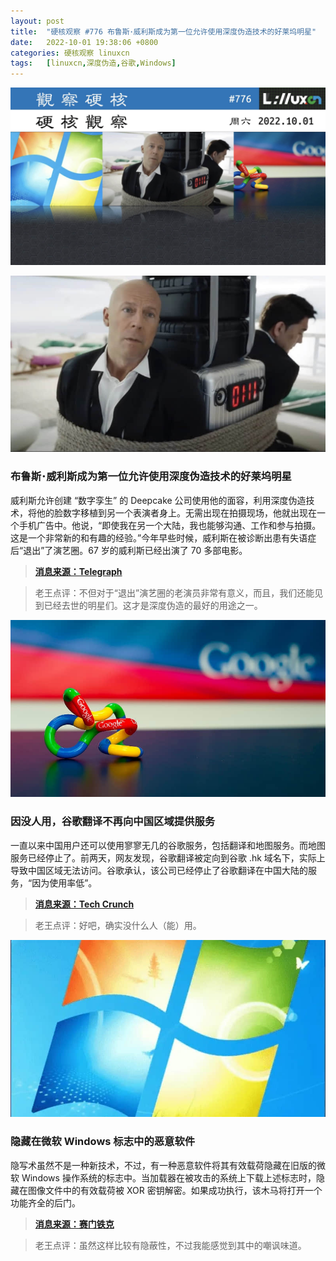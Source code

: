 ```yaml
---
layout: post
title:	"硬核观察 #776 布鲁斯･威利斯成为第一位允许使用深度伪造技术的好莱坞明星"
date:	2022-10-01 19:38:06 +0800 
categories:	硬核观察 linuxcn 
tags:	[linuxcn,深度伪造,谷歌,Windows]
---
```



![](/Asserts/Images/album/202210/01/193704yjl5zcnj511lh0pn.jpg)


![](/Asserts/Images/album/202210/01/193713f3m8ii8t2665qp26.jpg)


### 布鲁斯･威利斯成为第一位允许使用深度伪造技术的好莱坞明星


威利斯允许创建 “数字孪生” 的 Deepcake 公司使用他的面容，利用深度伪造技术，将他的脸数字移植到另一个表演者身上。无需出现在拍摄现场，他就出现在一个手机广告中。他说，“即使我在另一个大陆，我也能够沟通、工作和参与拍摄。这是一个非常新的和有趣的经验。”今年早些时候，威利斯在被诊断出患有失语症后“退出”了演艺圈。67 岁的威利斯已经出演了 70 多部电影。



> 
> **[消息来源：Telegraph](https://www.telegraph.co.uk/world-news/2022/09/28/deepfake-tech-allows-bruce-willis-return-screen-without-ever/)**
> 
> 
> 



> 
> 老王点评：不但对于“退出”演艺圈的老演员非常有意义，而且，我们还能见到已经去世的明星们。这才是深度伪造的最好的用途之一。
> 
> 
> 


![](/Asserts/Images/album/202210/01/193730unhyff77u79zss0a.jpg)


### 因没人用，谷歌翻译不再向中国区域提供服务


一直以来中国用户还可以使用寥寥无几的谷歌服务，包括翻译和地图服务。而地图服务已经停止了。前两天，网友发现，谷歌翻译被定向到谷歌 .hk 域名下，实际上导致中国区域无法访问。谷歌承认，该公司已经停止了谷歌翻译在中国大陆的服务，“因为使用率低”。



> 
> **[消息来源：Tech Crunch](https://techcrunch.com/2022/09/30/google-appears-to-have-disabled-google-translate-in-parts-of-china/)**
> 
> 
> 



> 
> 老王点评：好吧，确实没什么人（能）用。
> 
> 
> 


![](/Asserts/Images/album/202210/01/193744o9hii50ufvn8x58f.jpg)


### 隐藏在微软 Windows 标志中的恶意软件


隐写术虽然不是一种新技术，不过，有一种恶意软件将其有效载荷隐藏在旧版的微软 Windows 操作系统的标志中。当加载器在被攻击的系统上下载上述标志时，隐藏在图像文件中的有效载荷被 XOR 密钥解密。如果成功执行，该木马将打开一个功能齐全的后门。



> 
> **[消息来源：赛门铁克](https://symantec-enterprise-blogs.security.com/blogs/threat-intelligence/witchetty-steganography-espionage)**
> 
> 
> 



> 
> 老王点评：虽然这样比较有隐蔽性，不过我能感觉到其中的嘲讽味道。
> 
> 
>
